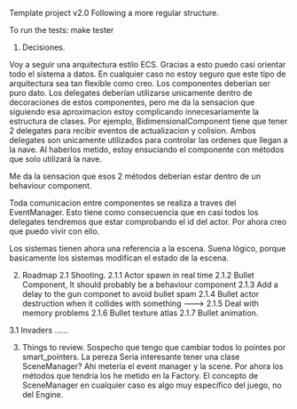 Template project v2.0
Following a more regular structure.

To run the tests:
make tester


1. Decisiones.

Voy a seguir una arquitectura estilo ECS. Gracias a esto puedo casi orientar todo el sistema a datos. En cualquier caso no estoy seguro que este tipo de arquitectura sea tan flexible como creo. Los componentes deberian ser puro dato.
Los delegates deberían utilizarse unicamente dentro de decoraciones de estos componentes, pero me da la sensacion que siguiendo esa aproximacion estoy complicando innecesariamente la estructura de clases.
Por ejemplo, BidimensionalComponent tiene que tener 2 delegates para recibir eventos de actualizacion y colision. Ambos delegates son unicamente utilizados para controlar las ordenes que llegan a la nave.
Al haberlos metido, estoy ensuciando el componente con métodos que solo utilizará la nave.

Me da la sensacion que esos 2 métodos deberían estar dentro de un behaviour component.

Toda comunicacion entre componentes se realiza a traves del EventManager. Esto tiene como consecuencia que en casi todos los delegates tendremos
que estar comprobando el id del actor. Por ahora creo que puedo vivir con ello.


Los sistemas tienen ahora una referencia a la escena. Suena lógico, porque basicamente los sistemas modifican el estado de la escena.


2. Roadmap
2.1 Shooting.
    2.1.1 Actor spawn in real time
    2.1.2 Bullet Component, It should probably be a behaviour component
    2.1.3 Add a delay to the gun componet to avoid bullet spam
    2.1.4 Bullet actor destruction when it collides with something
--->
    2.1.5 Deal with memory problems
    2.1.6 Bullet texture atlas
    2.1.7 Bullet animation.

3.1 Invaders
    ......


3. Things to review.
    Sospecho que tengo que cambiar todos lo pointes por smart_pointers. La pereza
    Seria interesante tener una clase SceneManager? Ahi metería el event manager y la scene. 
    Por ahora los métodos que tendria los he metido en la Factory.
    El concepto de SceneManager en cualquier caso es algo muy específico del juego, no del Engine.
    